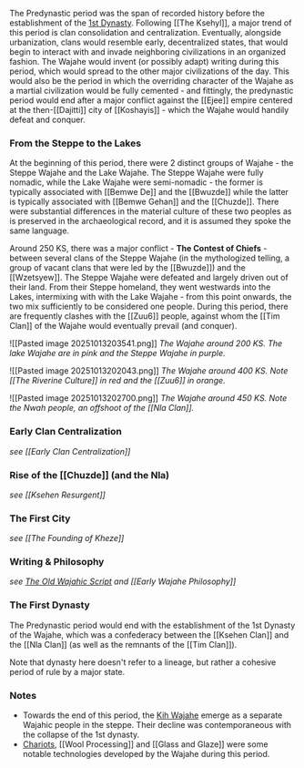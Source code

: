The Predynastic period was the span of recorded history before the establishment of the [1st Dynasty](Ksehen%20Clan#The%20First%20Dynasty). Following [[The Ksehyl]], a major trend of this period is clan consolidation and centralization. Eventually, alongside urbanization, clans would resemble early, decentralized states, that would begin to interact with and invade neighboring civilizations in an organized fashion. The Wajahe would invent (or possibly adapt) writing during this period, which would spread to the other major civilizations of the day. This would also be the period in which the overriding character of the Wajahe as a martial civilization would be fully cemented - and fittingly, the predynastic period would end after a major conflict against the [[Ejee]] empire centered at the then-[[Dajitti]] city of [[Koshayis]] - which the Wajahe would handily defeat and conquer.

### From the Steppe to the Lakes

At the beginning of this period, there were 2 distinct groups of Wajahe - the Steppe Wajahe and the Lake Wajahe. The Steppe Wajahe were fully nomadic, while the Lake Wajahe were semi-nomadic - the former is typically associated with [[Bemwe De]] and the [[Bwuzde]] while the latter is typically associated with [[Bemwe Gehan]] and the [[Chuzde]]. There were substantial differences in the material culture of these two peoples as is preserved in the archaeological record, and it is assumed they spoke the same language.

Around 250 KS, there was a major conflict - **The Contest of Chiefs** - between several clans of the Steppe Wajahe (in the mythologized telling, a group of vacant clans that were led by the [[Bwuzde]]) and the [[Wzetsyew]]. The Steppe Wajahe were defeated and largely driven out of their land. From their Steppe homeland, they went westwards into the Lakes, intermixing with with the Lake Wajahe - from this point onwards, the two mix sufficiently to be considered one people. During this period, there are frequently clashes with the [[Zuu6]] people, against whom the [[Tim Clan]] of the Wajahe would eventually prevail (and conquer).  

![[Pasted image 20251013203541.png]]
*The Wajahe around 200 KS. The lake Wajahe are in pink and the Steppe Wajahe in purple.*

![[Pasted image 20251013202043.png]]
*The Wajahe around 400 KS. Note [[The Riverine Culture]] in red and the [[Zuu6]] in orange.*

![[Pasted image 20251013202700.png]]
*The Wajahe around 450 KS. Note the Nwah people, an offshoot of the [[Nla Clan]].*

### Early Clan Centralization

*see [[Early Clan Centralization]]*

### Rise of the [[Chuzde]] (and the Nla)

*see [[Ksehen Resurgent]]*

### The First City

*see [[The Founding of Kheze]]*

### Writing & Philosophy

*see [The Old Wajahic Script](Wajahic%20Scripts#The%20Old%20Wajahic%20Script) and [[Early Wajahe Philosophy]]* 

### The First Dynasty

The Predynastic period would end with the establishment of the 1st Dynasty of the Wajahe, which was a confederacy between the [[Ksehen Clan]] and the [[Nla Clan]] (as well as the remnants of the [[Tim Clan]]). 

Note that dynasty here doesn't refer to a lineage, but rather a cohesive period of rule by a major state. 
### Notes

- Towards the end of this period, the [Kih Wajahe](Tim%20Clan) emerge as a separate Wajahic people in the steppe. Their decline was contemporaneous with the collapse of the 1st dynasty.
- [Chariots](Chariot.md), [[Wool Processing]] and [[Glass and Glaze]] were some notable technologies developed by the Wajahe during this period.